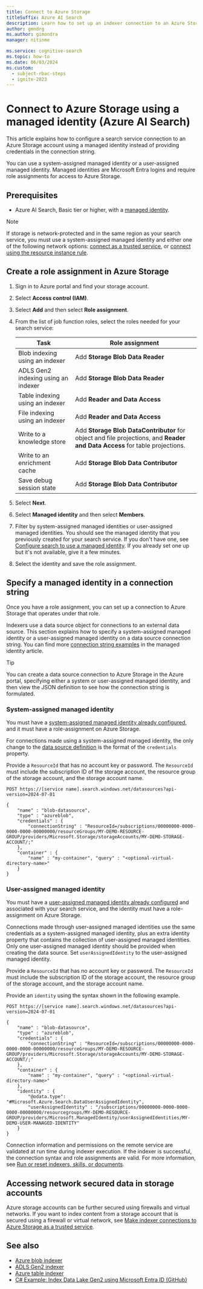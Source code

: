 ```yaml
---
title: Connect to Azure Storage
titleSuffix: Azure AI Search
description: Learn how to set up an indexer connection to an Azure Storage account using a managed identity.
author: gmndrg
ms.author: gimondra
manager: nitinme

ms.service: cognitive-search
ms.topic: how-to
ms.date: 06/03/2024
ms.custom:
  - subject-rbac-steps
  - ignite-2023
---
```


# Connect to Azure Storage using a managed identity (Azure AI Search)

This article explains how to configure a search service connection to an Azure Storage account using a managed identity instead of providing credentials in the connection string.

You can use a system-assigned managed identity or a user-assigned managed identity. Managed identities are Microsoft Entra logins and require role assignments for access to Azure Storage. 

## Prerequisites

+ Azure AI Search, Basic tier or higher, with a [managed identity](search-howto-managed-identities-data-sources.md).

> [!NOTE]
> If storage is network-protected and in the same region as your search service, you must use a system-assigned managed identity and either one of the following network options: [connect as a trusted service](search-indexer-howto-access-trusted-service-exception.md), or [connect using the resource instance rule](/azure/storage/common/storage-network-security#grant-access-from-azure-resource-instances). 

## Create a role assignment in Azure Storage

1. Sign in to Azure portal and find your storage account.

1. Select **Access control (IAM)**.

1. Select **Add** and then select **Role assignment**.

1. From the list of job function roles, select the roles needed for your search service:

   | Task | Role assignment |
   |------|-----------------|
   | Blob indexing using an indexer | Add **Storage Blob Data Reader** |
   | ADLS Gen2 indexing using an indexer | Add **Storage Blob Data Reader** |
   | Table indexing using an indexer | Add **Reader and Data Access** |
   | File indexing using an indexer | Add **Reader and Data Access** |
   | Write to a knowledge store | Add **Storage Blob DataContributor** for object and file projections, and **Reader and Data Access** for table projections. |
   | Write to an enrichment cache | Add **Storage Blob Data Contributor**  |
   | Save debug session state | Add **Storage Blob Data Contributor**  |

1. Select **Next**.

1. Select **Managed identity** and then select **Members**.

1. Filter by system-assigned managed identities or user-assigned managed identities. You should see the managed identity that you previously created for your search service. If you don't have one, see [Configure search to use a managed identity](search-howto-managed-identities-data-sources.md). If you already set one up but it's not available, give it a few minutes.

1. Select the identity and save the role assignment.

## Specify a managed identity in a connection string

Once you have a role assignment, you can set up a connection to Azure Storage that operates under that role.

Indexers use a data source object for connections to an external data source. This section explains how to specify a system-assigned managed identity or a user-assigned managed identity on a data source connection string. You can find more [connection string examples](search-howto-managed-identities-data-sources.md#connection-string-examples) in the managed identity article.

> [!TIP]
> You can create a data source connection to Azure Storage in the Azure portal, specifying either a system or user-assigned managed identity, and then view the JSON definition to see how the connection string is formulated.

### System-assigned managed identity

You must have a [system-assigned managed identity already configured](search-howto-managed-identities-data-sources.md), and it must have a role-assignment on Azure Storage. 

For connections made using a system-assigned managed identity, the only change to the [data source definition](/rest/api/searchservice/data-sources/create) is the format of the `credentials` property. 

Provide a `ResourceId` that has no account key or password. The `ResourceId` must include the subscription ID of the storage account, the resource group of the storage account, and the storage account name.

```http
POST https://[service name].search.windows.net/datasources?api-version=2024-07-01

{
    "name" : "blob-datasource",
    "type" : "azureblob",
    "credentials" : { 
        "connectionString" : "ResourceId=/subscriptions/00000000-0000-0000-0000-00000000/resourceGroups/MY-DEMO-RESOURCE-GROUP/providers/Microsoft.Storage/storageAccounts/MY-DEMO-STORAGE-ACCOUNT/;" 
    },
    "container" : { 
        "name" : "my-container", "query" : "<optional-virtual-directory-name>" 
    }
}   
```

### User-assigned managed identity

You must have a [user-assigned managed identity already configured](search-howto-managed-identities-data-sources.md) and associated with your search service, and the identity must have a role-assignment on Azure Storage. 

Connections made through user-assigned managed identities use the same credentials as a system-assigned managed identity, plus an extra identity property that contains the collection of user-assigned managed identities. Only one user-assigned managed identity should be provided when creating the data source. Set `userAssignedIdentity` to the user-assigned managed identity.

Provide a `ResourceId` that has no account key or password. The `ResourceId` must include the subscription ID of the storage account, the resource group of the storage account, and the storage account name.

Provide an `identity` using the syntax shown in the following example.

```http
POST https://[service name].search.windows.net/datasources?api-version=2024-07-01

{
    "name" : "blob-datasource",
    "type" : "azureblob",
    "credentials" : { 
        "connectionString" : "ResourceId=/subscriptions/00000000-0000-0000-0000-00000000/resourceGroups/MY-DEMO-RESOURCE-GROUP/providers/Microsoft.Storage/storageAccounts/MY-DEMO-STORAGE-ACCOUNT/;" 
    },
    "container" : { 
        "name" : "my-container", "query" : "<optional-virtual-directory-name>" 
    },
    "identity" : { 
        "@odata.type": "#Microsoft.Azure.Search.DataUserAssignedIdentity",
        "userAssignedIdentity" : "/subscriptions/00000000-0000-0000-0000-00000000/resourcegroups/MY-DEMO-RESOURCE-GROUP/providers/Microsoft.ManagedIdentity/userAssignedIdentities/MY-DEMO-USER-MANAGED-IDENTITY" 
    }
}   
```

Connection information and permissions on the remote service are validated at run time during indexer execution. If the indexer is successful, the connection syntax and role assignments are valid. For more information, see [Run or reset indexers, skills, or documents](search-howto-run-reset-indexers.md).

## Accessing network secured data in storage accounts

Azure storage accounts can be further secured using firewalls and virtual networks. If you want to index content from a storage account that is secured using a firewall or virtual network, see [Make indexer connections to Azure Storage as a trusted service](search-indexer-howto-access-trusted-service-exception.md).

## See also

+ [Azure blob indexer](search-howto-indexing-azure-blob-storage.md)
+ [ADLS Gen2 indexer](search-howto-index-azure-data-lake-storage.md)
+ [Azure table indexer](search-howto-indexing-azure-tables.md)
+ [C# Example: Index Data Lake Gen2 using Microsoft Entra ID (GitHub)](https://github.com/Azure-Samples/azure-search-dotnet-utilities/blob/main/data-lake-gen2-acl-indexing/README.md)
